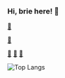 ### Hi, brie here! 👋
[🧇](https://fancy-todo-waffles.web.app)

[🍙](https://kanban-black-sesame.web.app)

[🍭](https://ecommerce-cms-blueberry.web.app) 
[🍵](https://ecommerce-matcha.web.app) 
[🥧](https://article-finder-pie.web.app)

![Top Langs](https://github-readme-stats.vercel.app/api/top-langs/?username=gabriellahartanto&hide=html)
<!--
**gabriellahartanto/gabriellahartanto** is a ✨ _special_ ✨ repository because its `README.md` (this file) appears on your GitHub profile.

Here are some ideas to get you started:

- 🔭 I’m currently working on ...
- 🌱 I’m currently learning ...
- 👯 I’m looking to collaborate on ...
- 🤔 I’m looking for help with ...
- 💬 Ask me about ...
- 📫 How to reach me: ...
- 😄 Pronouns: ...
- ⚡ Fun fact: ...
-->
